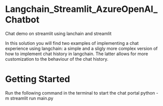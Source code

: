 # Langchain_Streamlit_AzureOpenAI_Chatbot
 Chat demo on streamlit using lanchain and streamlit

In this solution you will find two examples of implementing a chat experience using langchain: a simple and a sligly more complex version of how to implement chat history in langchain. The latter allows for more customization to the behaviour of the chat history.

# Getting Started
Run the following command in the terminal to start the chat portal
python -m streamlit run main.py
